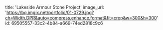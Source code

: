 title: 'Lakeside Armour Stone Project'
image_url: 'https://bq.imgix.net/portfolio/01-0729.jpg?ch=Width,DPR&auto=compress,enhance,format&fit=crop&w=300&h=300'
id: 69505557-33c2-4b84-a669-74ed2818c9c6

